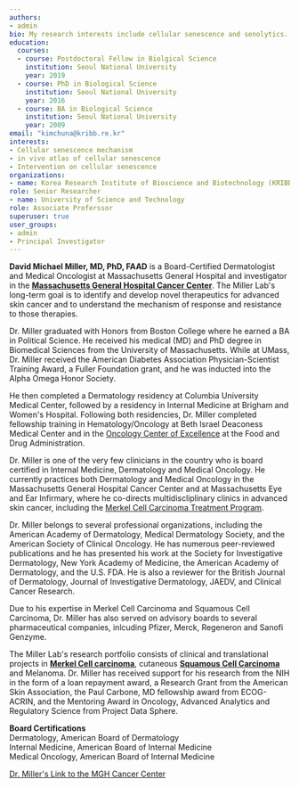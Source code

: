 ```yaml
---
authors:
- admin
bio: My research interests include cellular senescence and senolytics.
education:
  courses:
  - course: Postdoctoral Fellow in Biolgical Science
    institution: Seoul National University
    year: 2019
  - course: PhD in Biological Science
    institution: Seoul National University
    year: 2016
  - course: BA in Biological Science
    institution: Seoul National University
    year: 2009
email: "kimchuna@kribb.re.kr"
interests:
- Cellular senescence mechanism
- in vivo atlas of cellular senescence 
- Intervention on cellular senescence 
organizations:
- name: Korea Research Institute of Bioscience and Biotechnology (KRIBB)
role: Senior Researcher
- name: University of Science and Technology
role: Associate Proferssor
superuser: true
user_groups:
- admin
- Principal Investigator
---
```


**David Michael Miller, MD, PhD, FAAD** is a Board-Certified Dermatologist and Medical Oncologist at Massachusetts General Hospital and investigator in the [**Massachusetts General Hospital Cancer Center**](https://www.massgeneral.org/cancer-center). The Miller Lab's long-term goal is to identify and develop novel therapeutics for advanced skin cancer and to understand the mechanism of response and resistance to those therapies.   

Dr. Miller graduated with Honors from Boston College where he earned a BA in Political Science.  He received his medical (MD) and PhD degree in Biomedical Sciences from the University of Massachusetts.  While at UMass, Dr. Miller received the American Diabetes Association Physician-Scientist Training Award, a Fuller Foundation grant, and he was inducted into the Alpha Omega Honor Society. 

He then completed a Dermatology residency at Columbia University Medical Center, followed by a residency in Internal Medicine at Brigham and Women's Hospital. Following both residencies, Dr. Miller completed fellowship training in Hematology/Oncology at Beth Israel Deaconess Medical Center and in the [Oncology Center of Excellence](https://www.fda.gov/about-fda/scientific-internships-fellowships-trainees-and-non-us-citizens/oncology-center-excellence-fellows-program) at the Food and Drug Administration. 

Dr. Miller is one of the very few clinicians in the country who is board certified in Internal Medicine, Dermatology and Medical Oncology. He currently practices both Dermatology and Medical Oncology in the Massachusetts General Hospital Cancer Center and at Massachusetts Eye and Ear Infirmary, where he co-directs multidiscliplinary clinics in advanced skin cancer, including the [Merkel Cell Carcinoma Treatment Program](https://www.massgeneral.org/cancer-center/treatments-and-services/melanoma/merkel-cell-carcinoma).  

Dr. Miller belongs to several professional organizations, including the American Academy of Dermatology, Medical Dermatology Society, and the American Society of Clinical Oncology.  He has numerous peer-reviewed publications and he has presented his work at the Society for Investigative Dermatology, New York Academy of Medicine, the American Academy of Dermatology, and the U.S. FDA.  He is also a reviewer for the British Journal of Dermatology, Journal of Investigative Dermatology, JAEDV, and Clinical Cancer Research.

Due to his expertise in Merkel Cell Carcinoma and Squamous Cell Carcinoma, Dr. Miller has also served on advisory boards to several pharmaceutical companies, inlcuding Pfizer, Merck, Regeneron and Sanofi Genzyme.

The Miller Lab's research portfolio consists of clinical and translational projects in [**Merkel Cell carcinoma**](https://www.merkelcellcarcinoma.io), cutaneous [**Squamous Cell Carcinoma**](https://www.squamouscellcarcinoma.io) and Melanoma.  Dr. Miller has received support for his research from the NIH in the form of a loan repayment award, a Research Grant from the American Skin Association, the Paul Carbone, MD fellowship award from ECOG-ACRIN, and the Mentoring Award in Oncology, Advanced Analytics and Regulatory Science from Project Data Sphere. 

**Board Certifications**  
Dermatology, American Board of Dermatology  
Internal Medicine, American Board of Internal Medicine  
Medical Oncology, American Board of Internal Medicine  

[Dr. Miller's Link to the MGH Cancer Center](https://www.massgeneral.org/doctors/20354/david-miller)  